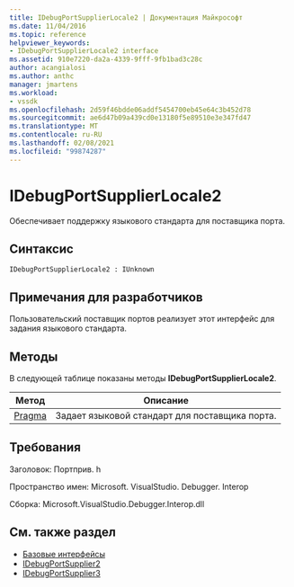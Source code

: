 ```yaml
---
title: IDebugPortSupplierLocale2 | Документация Майкрософт
ms.date: 11/04/2016
ms.topic: reference
helpviewer_keywords:
- IDebugPortSupplierLocale2 interface
ms.assetid: 910e7220-da2a-4339-9fff-9fb1bad3c28c
author: acangialosi
ms.author: anthc
manager: jmartens
ms.workload:
- vssdk
ms.openlocfilehash: 2d59f46bdde06addf5454700eb45e64c3b452d78
ms.sourcegitcommit: ae6d47b09a439cd0e13180f5e89510e3e347fd47
ms.translationtype: MT
ms.contentlocale: ru-RU
ms.lasthandoff: 02/08/2021
ms.locfileid: "99874287"
---
```

# <a name="idebugportsupplierlocale2"></a>IDebugPortSupplierLocale2
Обеспечивает поддержку языкового стандарта для поставщика порта.

## <a name="syntax"></a>Синтаксис

```
IDebugPortSupplierLocale2 : IUnknown
```

## <a name="notes-for-implementers"></a>Примечания для разработчиков
 Пользовательский поставщик портов реализует этот интерфейс для задания языкового стандарта.

## <a name="methods"></a>Методы
 В следующей таблице показаны методы **IDebugPortSupplierLocale2**.

|Метод|Описание|
|------------|-----------------|
|[Pragma](../../../extensibility/debugger/reference/idebugportsupplierlocale2-setlocale.md)|Задает языковой стандарт для поставщика порта.|

## <a name="requirements"></a>Требования
 Заголовок: Портприв. h

 Пространство имен: Microsoft. VisualStudio. Debugger. Interop

 Сборка: Microsoft.VisualStudio.Debugger.Interop.dll

## <a name="see-also"></a>См. также раздел
- [Базовые интерфейсы](../../../extensibility/debugger/reference/core-interfaces.md)
- [IDebugPortSupplier2](../../../extensibility/debugger/reference/idebugportsupplier2.md)
- [IDebugPortSupplier3](../../../extensibility/debugger/reference/idebugportsupplier3.md)
